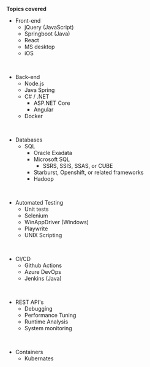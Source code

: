 **Topics covered** 

- Front-end
    - jQuery (JavaScript)
    - Springboot (Java)
    - React
    - MS desktop
    - iOS

<br>

- Back-end
    - Node.js
    - Java Spring
    - C# / .NET
        - ASP.NET Core
        - Angular
    - Docker

<br>

- Databases
    - SQL
        - Oracle Exadata
        - Microsoft SQL
            - SSRS, SSIS, SSAS, or CUBE
        - Starburst, Openshift, or related frameworks
        - Hadoop

<br>

- Automated Testing
    - Unit tests
    - Selenium
    - WinAppDriver (Windows)
    - Playwrite
    - UNIX Scripting

<br>

- CI/CD
    - Github Actions
    - Azure DevOps
    - Jenkins (Java)

<br>

- REST API's
    - Debugging
    - Performance Tuning
    - Runtime Analysis
    - System monitoring

<br>

- Containers
    - Kubernates
